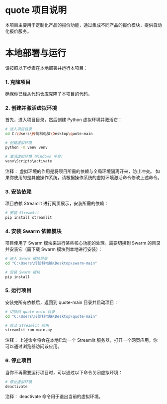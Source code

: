# quote 项目说明

本项目主要用于定制化产品的报价功能，通过集成不同产品的报价模块，提供自动化报价服务。

# 本地部署与运行

请按照以下步骤在本地部署并运行本项目：

### 1. 克隆项目
确保你已经从代码仓库克隆了本项目的代码。

### 2. 创建并激活虚拟环境
首先，进入项目目录，然后创建 Python 虚拟环境并激活它：

```bash
# 进入项目目录
cd C:\Users\传防科电脑\Desktop\quote-main

# 创建虚拟环境
python -m venv venv

# 激活虚拟环境（Windows 平台）
venv\Scripts\activate
```
注释： 虚拟环境的作用是将项目所需的依赖与全局环境隔离开来，防止冲突。
如果你使用的是其他操作系统，请根据操作系统的虚拟环境激活命令修改上述命令。

### 3. 安装依赖
项目依赖 Streamlit 进行网页展示，安装所需的依赖：

```bash
# 安装 Streamlit
pip install streamlit
```

### 4. 安装 Swarm 依赖模块
项目使用了 Swarm 模块来进行某些核心功能的处理。需要切换到 Swarm 的目录并安装它（需下载 Swarm 模块到本地进行安装）：

```bash
# 进入 Swarm 模块目录
cd "C:\Users\传防科电脑\Desktop\swarm-main"

# 安装 Swarm 模块
pip install .
```

### 5. 运行项目
安装完所有依赖后，返回到 quote-main 目录并启动项目：

```bash
# 切换回 quote-main 目录
cd "C:\Users\传防科电脑\Desktop\quote-main"

# 启动 Streamlit 应用
streamlit run main.py
```
注释： 上述命令将会在本地启动一个 Streamlit 服务器，打开一个网页应用，你可以通过浏览器访问该应用。

### 6. 停止项目
当你不再需要运行项目时，可以通过以下命令关闭虚拟环境：

```bash
# 停止虚拟环境
deactivate
```
注释： deactivate 命令用于退出当前的虚拟环境。
